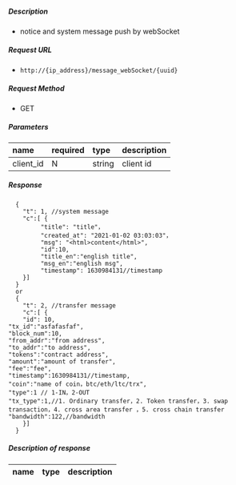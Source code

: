    
##### Description

- notice and system message push by webSocket 

##### Request URL
- ` http://{ip_address}/message_webSocket/{uuid}   `
  
##### Request Method
- GET 

##### Parameters

|name|required|type|description|
|:----    |:---|:----- |-----   |
|client_id    |N|string |client id   |

##### Response #####

```
  {
	"t": 1,	//system message
	"c":[ {
	     "title": "title"，
		 "created_at": "2021-01-02 03:03:03"，
		 "msg": "<html>content</html>",
		 "id":10,
		 "title_en":"english title",
         "msg_en":"english msg",
		 "timestamp": 1630984131//timestamp
	}]
  }
  or
  {
	"t": 2,	//transfer message
	"c":[ {
	"id": 10,
"tx_id":"asfafasfaf",
"block_num":10,
"from_addr":"from address",
"to_addr":"to address",
"tokens":"contract address",
"amount":"amount of transfer",
"fee":"fee",
"timestamp":1630984131//timestamp,
"coin":"name of coin，btc/eth/ltc/trx",
"type":1 // 1-IN，2-OUT
"tx_type":1,//1. Ordinary transfer，2. Token transfer，3. swap transaction，4. cross area transfer ，5. cross chain transfer
"bandwidth":122,//bandwidth
	}]
  }
```
##### Description of response

|name|type|description|
|:-----  |:-----|-----                           |


